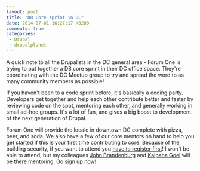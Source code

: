 ```yaml
---
layout: post
title: "D8 Core sprint in DC"
date: 2014-07-01 16:27:17 +0200
comments: true
categories: 
 - Drupal
 - drupalplanet
---
```

A quick note to all the Drupalists in the DC general area - Forum One is trying to put together a D8 core sprint in their DC office space. They're coordinating with the DC Meetup group to try and spread the word to as many community members as possible!

If you haven't been to a code sprint before, it's basically a coding party. Developers get together and help each other contribute better and faster by reviewing code on the spot, mentoring each other, and generally working in small ad-hoc groups. It's a lot of fun, and gives a big boost to development of the next generation of Drupal.

Forum One will provide the locale in downtown DC complete with pizza, beer, and soda. We also have a few of our core mentors on hand to help you get started if this is your first time contributing to core. Because of the building security, if you want to attend you [have to register first](http://www.eventbrite.com/e/drupal-8-code-sprint-with-forum-one-tickets-11921354091)! I won't be able to attend, but my colleagues [John Brandenburg](https://twitter.com/johnbburg) and [Kalpana Goel](https://twitter.com/kalpanagoel) will be there mentoring. Go sign up now!
